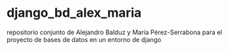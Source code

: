 # django_bd_alex_maria
repositorio conjunto de Alejandro Balduz y María Pérez-Serrabona para el proyecto de bases de datos en un entorno de django
